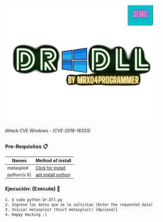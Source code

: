 # ![ICON](https://raw.githubusercontent.com/mrx04programmer/myimages/main/Dr%20.%20DLL.png)
###### Attack CVE Windows - (CVE-2018-18333)

### Pre-Requisitos 📋
Names          | Method of install
---------------|-------
metasploit     | [Click for install](https://www.darkoperator.com/installing-metasploit-in-ubunt)
python(v.X)    | [apt install python](https://pkgs.org/search/?q=python)

### Ejecución: (Execute)  🚬
    1. $ sudo python Dr.Dll.py
    2. Ingrese los datos que se le solicitan (Enter the requested data)
    3. Iniciar metasploit (Start metasploit) [Opcional]
    4. Happy Hacking :) 

